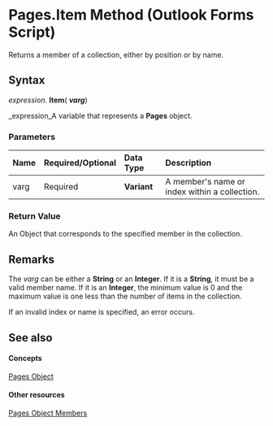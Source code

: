 
# Pages.Item Method (Outlook Forms Script)

Returns a member of a collection, either by position or by name.


## Syntax

 _expression_. **Item**( **_varg_**)

 _expression_A variable that represents a  **Pages** object.


### Parameters



|**Name**|**Required/Optional**|**Data Type**|**Description**|
|:-----|:-----|:-----|:-----|
|varg|Required| **Variant**|A member's name or index within a collection.|

### Return Value

An Object that corresponds to the specified member in the collection.


## Remarks

The  _varg_ can be either a **String** or an **Integer**. If it is a  **String**, it must be a valid member name. If it is an  **Integer**, the minimum value is 0 and the maximum value is one less than the number of items in the collection.

If an invalid index or name is specified, an error occurs.


## See also


#### Concepts


 [Pages Object](20a5339d-1dc7-9b61-d725-d13db72c5f65.md)
#### Other resources


 [Pages Object Members](8cbf9b2a-f53b-087c-0b8e-f824e967b5a6.md)
